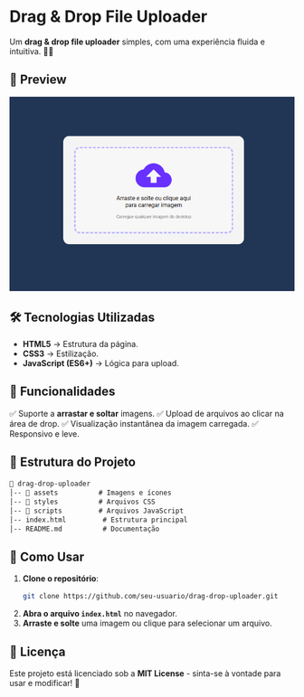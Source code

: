 # Drag & Drop File Uploader

Um **drag & drop file uploader** simples, com uma experiência fluida e intuitiva. 🚀📂

## 📸 Preview

![Preview do projeto](./assets/cover.png)

## 🛠 Tecnologias Utilizadas

- **HTML5** → Estrutura da página.
- **CSS3** → Estilização.
- **JavaScript (ES6+)** → Lógica para upload.

## 🚀 Funcionalidades

✅ Suporte a **arrastar e soltar** imagens.
✅ Upload de arquivos ao clicar na área de drop.
✅ Visualização instantânea da imagem carregada.
✅ Responsivo e leve.

## 📂 Estrutura do Projeto

```
📁 drag-drop-uploader
│-- 📂 assets          # Imagens e ícones
│-- 📂 styles          # Arquivos CSS
│-- 📂 scripts         # Arquivos JavaScript
│-- index.html         # Estrutura principal
│-- README.md          # Documentação
```

## 📝 Como Usar

1. **Clone o repositório**:
   ```sh
   git clone https://github.com/seu-usuario/drag-drop-uploader.git
   ```
2. **Abra o arquivo `index.html`** no navegador.
3. **Arraste e solte** uma imagem ou clique para selecionar um arquivo.

## 📜 Licença

Este projeto está licenciado sob a **MIT License** - sinta-se à vontade para usar e modificar! 🚀

